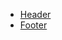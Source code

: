 - [Header](https://tailwindui.com/components/marketing/elements/headers)
- [Footer](https://flowbite.com/docs/components/footer/)